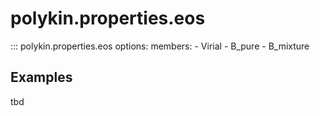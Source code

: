 # polykin.properties.eos

::: polykin.properties.eos
    options:
        members:
            - Virial
            - B_pure
            - B_mixture

## Examples

tbd
